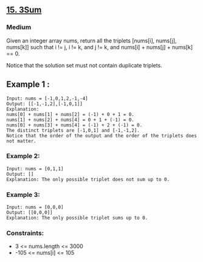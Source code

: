 
## [15. 3Sum](https://leetcode.com/problems/3sum/)


### Medium

Given an integer array nums, return all the triplets [nums[i], nums[j], nums[k]] such that i != j, i != k, and j != k, and nums[i] + nums[j] + nums[k] == 0.

Notice that the solution set must not contain duplicate triplets.

 

## Example 1 :

~~~
Input: nums = [-1,0,1,2,-1,-4]
Output: [[-1,-1,2],[-1,0,1]]
Explanation: 
nums[0] + nums[1] + nums[2] = (-1) + 0 + 1 = 0.
nums[1] + nums[2] + nums[4] = 0 + 1 + (-1) = 0.
nums[0] + nums[3] + nums[4] = (-1) + 2 + (-1) = 0.
The distinct triplets are [-1,0,1] and [-1,-1,2].
Notice that the order of the output and the order of the triplets does not matter.
~~~

### Example 2:

~~~
Input: nums = [0,1,1]
Output: []
Explanation: The only possible triplet does not sum up to 0.
~~~

### Example 3:

~~~
Input: nums = [0,0,0]
Output: [[0,0,0]]
Explanation: The only possible triplet sums up to 0.
~~~

### Constraints:

- 3 <= nums.length <= 3000
- -105 <= nums[i] <= 105
